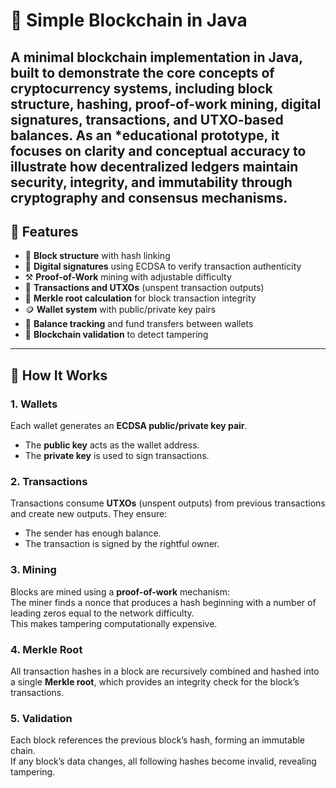 # 🧱 Simple Blockchain in Java

A **minimal blockchain implementation in Java**, built to demonstrate the core concepts of cryptocurrency systems, including block structure, hashing, proof-of-work mining, digital signatures, transactions, and UTXO-based balances.
As an *educational prototype, it focuses on clarity and conceptual accuracy to illustrate how decentralized ledgers maintain security, integrity, and immutability through cryptography and consensus mechanisms.
---

## 🚀 Features

- 🧩 **Block structure** with hash linking
- 🔐 **Digital signatures** using ECDSA to verify transaction authenticity
- ⚒️ **Proof-of-Work** mining with adjustable difficulty
- 💸 **Transactions and UTXOs** (unspent transaction outputs)
- 🌳 **Merkle root calculation** for block transaction integrity
- 🪙 **Wallet system** with public/private key pairs
- 🧾 **Balance tracking** and fund transfers between wallets
- 🧠 **Blockchain validation** to detect tampering

---

## 🧠 How It Works

### 1. Wallets
Each wallet generates an **ECDSA public/private key pair**.
- The **public key** acts as the wallet address.
- The **private key** is used to sign transactions.

### 2. Transactions
Transactions consume **UTXOs** (unspent outputs) from previous transactions and create new outputs.
They ensure:
- The sender has enough balance.
- The transaction is signed by the rightful owner.

### 3. Mining
Blocks are mined using a **proof-of-work** mechanism:  
The miner finds a nonce that produces a hash beginning with a number of leading zeros equal to the network difficulty.  
This makes tampering computationally expensive.

### 4. Merkle Root
All transaction hashes in a block are recursively combined and hashed into a single **Merkle root**, which provides an integrity check for the block’s transactions.

### 5. Validation
Each block references the previous block’s hash, forming an immutable chain.  
If any block’s data changes, all following hashes become invalid, revealing tampering.



